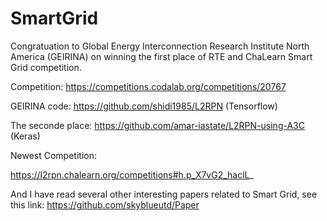 # SmartGrid

Congratuation to Global Energy Interconnection Research Institute North America (GEIRINA) on winning the first place of RTE and ChaLearn Smart Grid competition.

Competition: https://competitions.codalab.org/competitions/20767

GEIRINA code: https://github.com/shidi1985/L2RPN (Tensorflow)

The seconde place: https://github.com/amar-iastate/L2RPN-using-A3C (Keras)

Newest Competition:

https://l2rpn.chalearn.org/competitions#h.p_X7vG2_haclL_

And I have read several other interesting papers related to Smart Grid, see this link:
https://github.com/skyblueutd/Paper
